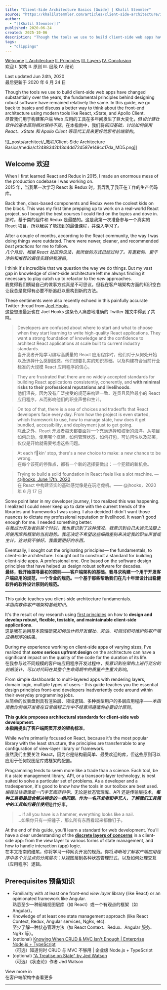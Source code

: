 ```yaml
---
title: "Client-Side Architecture Basics [Guide] | Khalil Stemmler"
source: "https://khalilstemmler.com/articles/client-side-architecture/introduction/"
author:
  - "[[Khalil Stemmler]]"
published: 2020-06-24
created: 2025-10-06
description: "Though the tools we use to build client-side web apps have changed substantially over the years, the fundamental principles behind designing robust software have remained relatively the same. In this guide, we go back to basics and discuss a better way to think about the front-end architecture using modern tools like React, xState, and Apollo Client."
tags:
  - "clippings"
---
```

[Welcome](https://khalilstemmler.com/articles/client-side-architecture/introduction) [I. Architecture](https://khalilstemmler.com/articles/client-side-architecture/architecture) [II. Principles](https://khalilstemmler.com/articles/client-side-architecture/principles) [III. Layers](https://khalilstemmler.com/articles/client-side-architecture/layers) [IV. Conclusion](https://khalilstemmler.com/articles/client-side-architecture/conclusion)  
欢迎 I. 架构 II. 原则 III. 层级 IV. 结论

Last updated Jun 24th, 2020  
最后更新于 2020 年 6 月 24 日

Though the tools we use to build client-side web apps have changed substantially over the years, the fundamental principles behind designing robust software have remained relatively the same. In this guide, we go back to basics and discuss a better way to think about the front-end architecture using modern tools like React, xState, and Apollo Client.  
尽管我们用于构建客户端 Web 应用的工具在多年间发生了巨大变化，但*设计健壮软件的基本原则相对保持不变*。在本指南中，我们将*回归基础，讨论如何使用 React、xState 和 Apollo Client 等现代工具来更好地思考前端架构*。

  
![[_posts/architect/_教程/Client-Side Architecture Basics/media/cf2488342b13d4dd72d587e149cc17da_MD5.png]]

## Welcome 欢迎

When I first learned React and Redux in 2015, I made an enormous mess of the production codebase I was working on.  
2015 年，当我第一次学习 React 和 Redux 时，我弄乱了我正在工作的生产代码库。

Back then, class-based components and Redux were the coolest kids on the block. This was my first time prepping up to work on a real-world React project, so I bought the best courses I could find on the topics and dove in.  
那时，基于类的组件和 Redux 是最酷的。这是我第一次准备参与一个真实的 React 项目，所以我买了能找到的最佳课程，并深入学习了。

After a couple of months, according to the React community, the way I was doing things were outdated. There were newer, cleaner, and recommended *best practices* for me to follow.  
*几个月后，根据 React 社区的说法，我所做的方式已经过时了。有更新的、更干净的和推荐的最佳实践供我遵循*。

I think it's incredible that we question the way we do things. But my vast gap in knowledge of client-side architecture left me always finding it necessary to play catch up to refactor to the *new* approaches.  
我觉得我们质疑自己的做事方式真是不可思议。但我在客户端架构方面的知识空白让我总是觉得有必要不断追赶以重构到新的方法。

These sentiments were also recently echoed in this painfully accurate Twitter thread from [Joel Hooks](https://twitter.com/jhooks).  
这些想法最近也在 Joel Hooks 这条令人痛苦地准确的 Twitter 推文中得到了共鸣。

> Developers are confused about where to start and what to choose when they start learning to write high-quality React applications. They want a strong foundation of knowledge and the confidence to architect React applications at scale built to current industry standards.  
> 当开发者开始学习编写高质量的 React 应用程序时，他们对于从何处开始以及选择什么感到困惑。他们想要扎实的知识基础，以及构建符合当前行业标准的大规模 React 应用程序的信心。

> They are frustrated that there are no widely accepted standards for building React applications consistently, coherently, and **with minimal risks to their professional reputations and livelihoods**.  
> 他们沮丧，因为没有广泛接受的规范来构建一致、连贯且风险最小的 React 应用程序，从而影响他们的职业声誉和生计。

> On top of that, there is a sea of choices and tradeoffs that React developers face every day. From how the project is even started, which framework to use, how to manage state, how does it get bundled, accessibility, and deployment just to get going.  
> 除此之外，React 开发者每天都要面对一个充满选择和权衡的海洋。从项目如何启动，使用哪个框架，如何管理状态，如何打包，可访问性以及部署，仅仅是开始就需要考虑这些问题。

> At each f🐬kin' stop, there's a new choice to make: a new chance to be wrong.  
> 在每个该死的停靠点，都有一个新的选择要做出：一个犯错的新机会。

> Trying to build a solid foundation in React feels like a slot machine. — [@jhooks, June 17th, 2020](https://twitter.com/jhooks/status/1273392253646434304)  
> 在 React 中构建坚实的基础感觉像是在玩老虎机。—— @jhooks，2020 年 6 月 17 日

Some point later in my developer journey, I too realized this was happening. I realized I could never keep up to date with the current trends of the libraries and frameworks I was using. I also decided I didn't want those nuances to dictate my professional reputation or livelihood. It wasn't good enough for me. I needed something better.  
*在我成为开发者的某个时刻，我也意识到了这种情况。我意识到自己永远无法跟上所使用库和框架的当前趋势。我还决定不希望这些细微差别来决定我的职业声誉或生计。这对我不够好。我需要更好的东西。*

Eventually, I sought out the originating principles— the fundamentals, to client-side architecture. I sought out to construct a standard for building client-side apps. A professional one. One based on the software design principles that have helped us design robust software for decades.  
**最终，我开始探寻最初的原则——客户端架构的基础。我寻求构建一个用于开发客户端应用的规范，一个专业的规范。一个基于那些帮助我们在几十年里设计出稳健软件的软件设计原则的规范。**

---

This guide teaches you client-side architecture fundamentals.  
*本指南教你客户端架构基础知识*。

It's the result of my research using [first principles](https://www.julian.com/blog/mental-model-examples) on how to **design and develop robust, flexible, testable, and maintainable client-side applications.**  
这是我在运用基本原理研究*如何设计和开发健壮、灵活、可测试和可维护的客户端应用程序*的结果。

During my experience working on client-side apps of varying sizes, I've realized that ***some* serious upfront design** on the architecture can have a significant impact on the quality of the code for the duration of its life.  
在我参与过不同规模的客户端应用程序开发过程中，*我意识到在架构上进行充分的前期设计，可以对代码在其整个生命周期中的质量产生重大影响*。

From simple dashboards to multi-layered apps with rendering layers, domain logic, multiple types of users - this guide teaches you the essential design principles front-end developers inadvertently code around within their everyday programming jobs.  
从简单的仪表盘到具有渲染层、领域逻辑、多种类型用户的多层应用程序——*本指南教你前端开发者在日常编程工作中不经意间遵循的必要设计原则*。

**This guide proposes architectural standards for client-side web development**.  
**本指南提出了客户端网页开发的架构标准**。

While we're primarily focused on React, because it's the most popular library with the least structure, the principles are transferrable to any configuration of view-layer library or framework.  
虽然我们主要关注 React，因为它是结构最简单、最受欢迎的库，但这些原则可以应用于任何视图层库或框架的配置。

Programming tends to seem more like a trade than a science. Each tool, be it a state management library, API, or a transport-layer technology, is best suited to solve a particular set of problems. As a developer and a tradesperson, it's good to know how the tools in our toolbox are best used.  
*编程往往更像是一门手艺而非科学*。无论是状态管理库、API 还是传输层技术，***每种工具都最适合解决特定的一组问题。作为一名开发者和手艺人，了解我们工具箱中的工具如何最佳使用***是件好事。

> ... if all you have is a hammer, everything looks like a nail.  
> ...如果你只有一把锤子，那么所有东西看起来都像钉子。

At the end of this guide, you'll learn a standard for web development. You'll have a clear understanding of the **[discrete layers of concerns](https://khalilstemmler.com/articles/client-side-architecture/layers)** in a client-side app: from the view layer to various forms of state management, and how to handle interaction (app) logic.  
在本文指南的结尾，你将学习一种网页开发的规范。你将*清晰地了解客户端应用程序中各个关注点的分离层次*：从视图层到各种状态管理形式，以及如何处理交互（应用程序）逻辑。

## Prerequisites 预备知识

- Familiarity with at least one front-end *view layer* library (like React) or an opinionated framework like Angular.  
	熟悉至少一种前端视图层库（如 React）或一个有观点的框架（如 Angular）。
- Knowledge of at least one state management approach (like React Context, Redux, Angular services, NgRx, etc).  
	至少了解一种状态管理方法（如 React Context、Redux、Angular 服务、NgRx 等）。
- (optional) [Knowing When CRUD & MVC Isn't Enough | Enterprise Node.js + TypeScript](https://khalilstemmler.com/articles/enterprise-typescript-nodejs/when-crud-mvc-isnt-enough/)  
	（可选）知道何时 CRUD 与 MVC 不够用 | 企业级 Node.js + TypeScript
- (optional) ["A Treatise on State" by Jed Watson](https://www.youtube.com/watch?v=tBz3UmZG_bk)  
	（可选）《状态论》作者 Jed Watson


  
  

View more in  
在客户端架构中查看更多

  

---